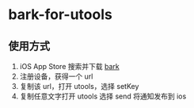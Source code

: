 # bark-for-utools

## 使用方式

1. iOS App Store 搜索并下载 [bark](https://apps.apple.com/us/app/bark-customed-notifications/id1403753865)
2. 注册设备，获得一个 url
3. 复制该 url，打开 utools，选择 setKey
4. 复制任意文字打开 utools 选择 send 将通知发布到 ios
